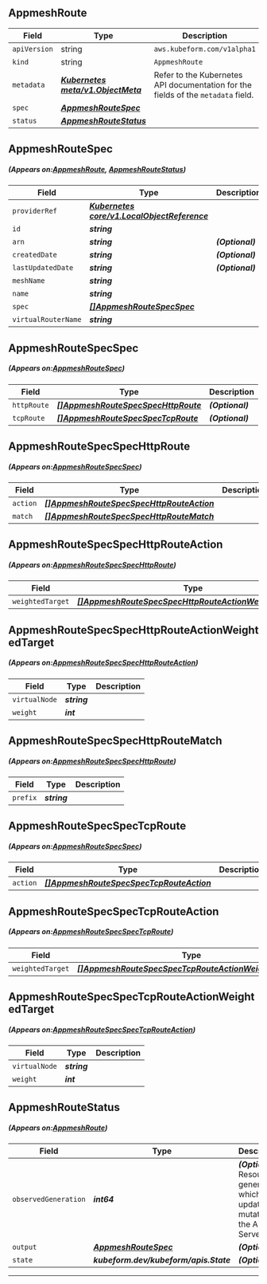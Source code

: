 ## AppmeshRoute
| Field | Type | Description |
| ------ | ----- | ----------- |
| `apiVersion` | string | `aws.kubeform.com/v1alpha1` |
|    `kind` | string | `AppmeshRoute` |
| `metadata` | ***[Kubernetes meta/v1.ObjectMeta](https://kubernetes.io/docs/reference/generated/kubernetes-api/v1.13/#objectmeta-v1-meta)***|Refer to the Kubernetes API documentation for the fields of the `metadata` field.|
| `spec` | ***[AppmeshRouteSpec](#AppmeshRouteSpec)***||
| `status` | ***[AppmeshRouteStatus](#AppmeshRouteStatus)***||
## AppmeshRouteSpec
##### (Appears on:[AppmeshRoute](#AppmeshRoute), [AppmeshRouteStatus](#AppmeshRouteStatus))
| Field | Type | Description |
| ------ | ----- | ----------- |
| `providerRef` | ***[Kubernetes core/v1.LocalObjectReference](https://kubernetes.io/docs/reference/generated/kubernetes-api/v1.13/#localobjectreference-v1-core)***||
| `id` | ***string***||
| `arn` | ***string***| ***(Optional)*** |
| `createdDate` | ***string***| ***(Optional)*** |
| `lastUpdatedDate` | ***string***| ***(Optional)*** |
| `meshName` | ***string***||
| `name` | ***string***||
| `spec` | ***[[]AppmeshRouteSpecSpec](#AppmeshRouteSpecSpec)***||
| `virtualRouterName` | ***string***||
## AppmeshRouteSpecSpec
##### (Appears on:[AppmeshRouteSpec](#AppmeshRouteSpec))
| Field | Type | Description |
| ------ | ----- | ----------- |
| `httpRoute` | ***[[]AppmeshRouteSpecSpecHttpRoute](#AppmeshRouteSpecSpecHttpRoute)***| ***(Optional)*** |
| `tcpRoute` | ***[[]AppmeshRouteSpecSpecTcpRoute](#AppmeshRouteSpecSpecTcpRoute)***| ***(Optional)*** |
## AppmeshRouteSpecSpecHttpRoute
##### (Appears on:[AppmeshRouteSpecSpec](#AppmeshRouteSpecSpec))
| Field | Type | Description |
| ------ | ----- | ----------- |
| `action` | ***[[]AppmeshRouteSpecSpecHttpRouteAction](#AppmeshRouteSpecSpecHttpRouteAction)***||
| `match` | ***[[]AppmeshRouteSpecSpecHttpRouteMatch](#AppmeshRouteSpecSpecHttpRouteMatch)***||
## AppmeshRouteSpecSpecHttpRouteAction
##### (Appears on:[AppmeshRouteSpecSpecHttpRoute](#AppmeshRouteSpecSpecHttpRoute))
| Field | Type | Description |
| ------ | ----- | ----------- |
| `weightedTarget` | ***[[]AppmeshRouteSpecSpecHttpRouteActionWeightedTarget](#AppmeshRouteSpecSpecHttpRouteActionWeightedTarget)***||
## AppmeshRouteSpecSpecHttpRouteActionWeightedTarget
##### (Appears on:[AppmeshRouteSpecSpecHttpRouteAction](#AppmeshRouteSpecSpecHttpRouteAction))
| Field | Type | Description |
| ------ | ----- | ----------- |
| `virtualNode` | ***string***||
| `weight` | ***int***||
## AppmeshRouteSpecSpecHttpRouteMatch
##### (Appears on:[AppmeshRouteSpecSpecHttpRoute](#AppmeshRouteSpecSpecHttpRoute))
| Field | Type | Description |
| ------ | ----- | ----------- |
| `prefix` | ***string***||
## AppmeshRouteSpecSpecTcpRoute
##### (Appears on:[AppmeshRouteSpecSpec](#AppmeshRouteSpecSpec))
| Field | Type | Description |
| ------ | ----- | ----------- |
| `action` | ***[[]AppmeshRouteSpecSpecTcpRouteAction](#AppmeshRouteSpecSpecTcpRouteAction)***||
## AppmeshRouteSpecSpecTcpRouteAction
##### (Appears on:[AppmeshRouteSpecSpecTcpRoute](#AppmeshRouteSpecSpecTcpRoute))
| Field | Type | Description |
| ------ | ----- | ----------- |
| `weightedTarget` | ***[[]AppmeshRouteSpecSpecTcpRouteActionWeightedTarget](#AppmeshRouteSpecSpecTcpRouteActionWeightedTarget)***||
## AppmeshRouteSpecSpecTcpRouteActionWeightedTarget
##### (Appears on:[AppmeshRouteSpecSpecTcpRouteAction](#AppmeshRouteSpecSpecTcpRouteAction))
| Field | Type | Description |
| ------ | ----- | ----------- |
| `virtualNode` | ***string***||
| `weight` | ***int***||
## AppmeshRouteStatus
##### (Appears on:[AppmeshRoute](#AppmeshRoute))
| Field | Type | Description |
| ------ | ----- | ----------- |
| `observedGeneration` | ***int64***| ***(Optional)*** Resource generation, which is updated on mutation by the API Server.|
| `output` | ***[AppmeshRouteSpec](#AppmeshRouteSpec)***| ***(Optional)*** |
| `state` | ***kubeform.dev/kubeform/apis.State***| ***(Optional)*** |
---

